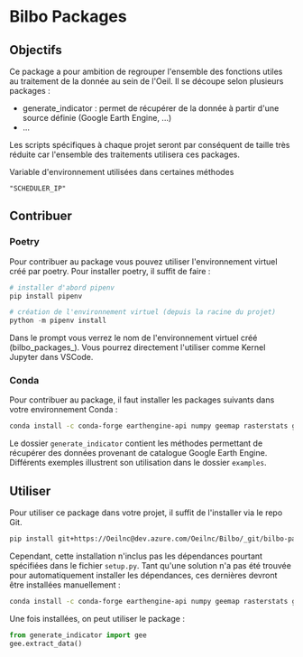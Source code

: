# Bilbo Packages

## Objectifs

Ce package a pour ambition de regrouper l'ensemble des fonctions utiles au traitement de la donnée au sein de l'Oeil.
Il se découpe selon plusieurs packages :
- generate_indicator : permet de récupérer de la donnée à partir d'une source définie (Google Earth Engine, ...)
- ...

Les scripts spécifiques à chaque projet seront par conséquent de taille très réduite car l'ensemble des traitements utilisera ces packages.

Variable d'environnement utilisées dans certaines méthodes

`"SCHEDULER_IP"` 

## Contribuer

### Poetry

Pour contribuer au package vous pouvez utiliser l'environnement virtuel créé par poetry.
Pour installer poetry, il suffit de faire :
```powershell
# installer d'abord pipenv
pip install pipenv

# création de l'environnement virtuel (depuis la racine du projet)
python -m pipenv install
```
Dans le prompt vous verrez le nom de l'environnement virtuel créé (bilbo_packages_<sha>). Vous pourrez directement l'utiliser comme Kernel Jupyter dans VSCode.

### Conda

Pour contribuer au package, il faut installer les packages suivants dans votre environnement Conda :
```bash
conda install -c conda-forge earthengine-api numpy geemap rasterstats geopandas rasterio matplotlib plotly
```
Le dossier `generate_indicator` contient les méthodes permettant de récupérer des données provenant de catalogue Google Earth Engine.
Différents exemples illustrent son utilisation dans le dossier `examples`.

## Utiliser

Pour utiliser ce package dans votre projet, il suffit de l'installer via le repo Git.
```bash
pip install git+https://Oeilnc@dev.azure.com/Oeilnc/Bilbo/_git/bilbo-packages
```

Cependant, cette installation n'inclus pas les dépendances pourtant spécifiées dans le fichier `setup.py`. 
Tant qu'une solution n'a pas été trouvée pour automatiquement installer les dépendances, ces dernières devront être installées manuellement :
```bash
conda install -c conda-forge earthengine-api numpy geemap rasterstats geopandas
```

Une fois installées, on peut utiliser le package :

```python
from generate_indicator import gee
gee.extract_data()
```



